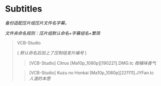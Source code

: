 # Subtitles

_备份适配压片组压片文件名字幕。_

_文件夹命名规则：压片组默认命名+字幕组名+繁简_

> VCB-Studio
>
> ( _默认命名后加上了压制组发片编号_ )
>
> > [VCB-Studio] Citrus [Ma10p_1080p][190221].DMG.tc _柑橘味香气_
>
> > [VCB-Studio] Kuzu no Honkai [Ma10p_1080p][221111].JYFan.tc _人渣的本愿_
